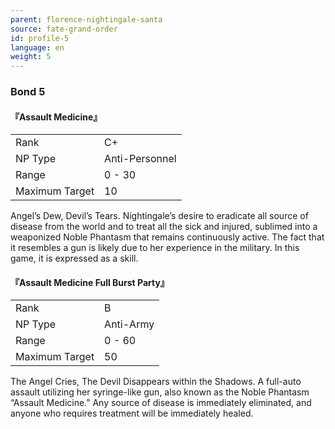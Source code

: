 ```yaml
---
parent: florence-nightingale-santa
source: fate-grand-order
id: profile-5
language: en
weight: 5
---
```


### Bond 5

#### 『Assault Medicine』

<table>
  <tr><td>Rank</td><td>C+</td></tr>
  <tr><td>NP Type</td><td>Anti-Personnel</td></tr>
  <tr><td>Range</td><td>0 - 30</td></tr>
  <tr><td>Maximum Target</td><td>10</td></tr>
</table>

Angel’s Dew, Devil’s Tears.
Nightingale’s desire to eradicate all source of disease from the world and to treat all the sick and injured, sublimed into a weaponized Noble Phantasm that remains continuously active. The fact that it resembles a gun is likely due to her experience in the military. In this game, it is expressed as a skill.

#### 『Assault Medicine Full Burst Party』

<table>
  <tr><td>Rank</td><td>B</td></tr>
  <tr><td>NP Type</td><td>Anti-Army</td></tr>
  <tr><td>Range</td><td>0 - 60</td></tr>
  <tr><td>Maximum Target</td><td>50</td></tr>
</table>

The Angel Cries, The Devil Disappears within the Shadows.
A full-auto assault utilizing her syringe-like gun, also known as the Noble Phantasm “Assault Medicine.” Any source of disease is immediately eliminated, and anyone who requires treatment will be immediately healed.
